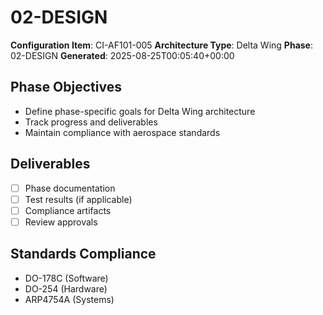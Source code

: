 # 02-DESIGN

**Configuration Item**: CI-AF101-005
**Architecture Type**: Delta Wing
**Phase**: 02-DESIGN
**Generated**: 2025-08-25T00:05:40+00:00

## Phase Objectives
- Define phase-specific goals for Delta Wing architecture
- Track progress and deliverables
- Maintain compliance with aerospace standards

## Deliverables
- [ ] Phase documentation
- [ ] Test results (if applicable)
- [ ] Compliance artifacts
- [ ] Review approvals

## Standards Compliance
- DO-178C (Software)
- DO-254 (Hardware)
- ARP4754A (Systems)
